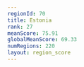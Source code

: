 ```yaml
---
regionId: 70
title: Estonia
rank: 27
meanScore: 75.91
globalMeanScore: 69.33
numRegions: 220
layout: region_score
---
```


